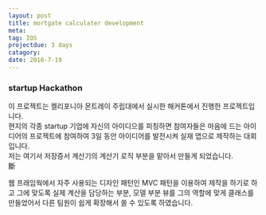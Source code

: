 ```yaml
---
layout: post
title: mortgate calculater development
meta: 
tag: IOS
projectdue: 3 days
catagory:
date: 2016-7-19
---
```

### startup Hackathon 
 이 프로젝트는 켈리포니아 몬트레이 주립대에서 실시한 해커톤에서 진행한 프로젝트입니다.  
현지의 각종 startup 기업에 자신의 아이디으를 피칭하면 참여자들은 마음에 드는 아이디어의 프로젝트에 참여하여 3일 동안 아이디어를 발전시켜 실재 앱으로 제작하는 대회입니다.  
저는 여기서 저장증서 계산기의 계산기 로직 부분을 맡아서 만들게 되었습니다.   
斷

웹 프래임웍에서 자주 사용되는 디자인 패턴인 MVC 패턴을 이용하여 제작을 하기로 하고 그에 맞도록 실제 계산을 담당하는 부분, 모델 부분 뷰를 그의 역할에 맞게 클래스를 만들었어서 다른 팀원이 쉽게 확장해서 쓸 수 있도록 하였습니다.

